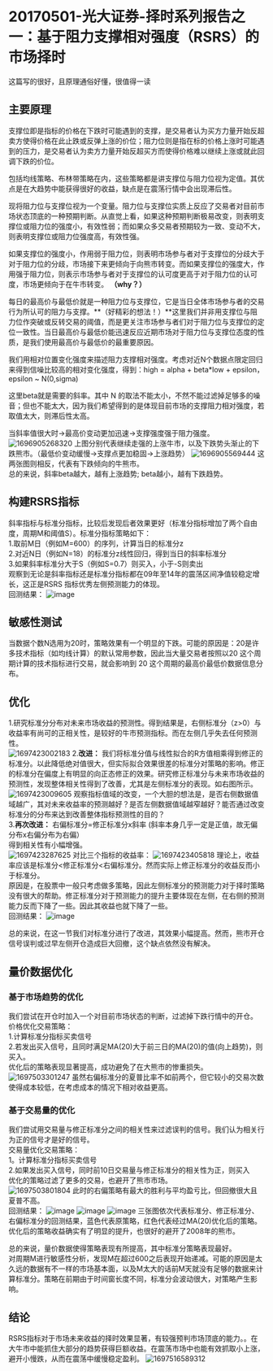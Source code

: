 # 20170501-光大证券-择时系列报告之一：基于阻力支撑相对强度（RSRS）的市场择时
这篇写的很好，且原理通俗好懂，很值得一读
## 主要原理
支撑位即是指标的价格在下跌时可能遇到的支撑，是交易者认为买方力量开始反超卖方使得价格在此止跌或反弹上涨的价位；阻力位则是指在标的价格上涨时可能遇到的压力，是交易者认为卖方力量开始反超买方而使得价格难以继续上涨或就此回调下跌的价位。

包括均线策略、布林带策略在内，这些策略都是讲支撑位与阻力位视为定值。其优点是在大趋势中能获得很好的收益，缺点是在震荡行情中会出现滞后性。

现将阻力位与支撑位视为一个变量。阻力位与支撑位实质上反应了交易者对目前市场状态顶底的一种预期判断。从直觉上看，如果这种预期判断极易改变，则表明支撑位或阻力位的强度小，有效性弱；而如果众多交易者预期较为一致、变动不大，则表明支撑位或阻力位强度高，有效性强。

如果支撑位的强度小，作用弱于阻力位，则表明市场参与者对于支撑位的分歧大于对于阻力位的分歧，市场接下来更倾向于向熊市转变。而如果支撑位的强度大，作用强于阻力位，则表示市场参与者对于支撑位的认可度更高于对于阻力位的认可度，市场更倾向于在牛市转变。   **（why？）**

每日的最高价与最低价就是一种阻力位与支撑位，它是当日全体市场参与者的交易行为所认可的阻力与支撑。**（好精彩的想法！）**这里我们并非用支撑位与阻力位作突破或反转交易的阈值，而是更关注市场参与者们对于阻力位与支撑位的定位一致性。当日最高价与最低价能迅速反应近期市场对于阻力位与支撑位态度的性质，是我们使用最高价与最低价的最重要原因。

我们用相对位置变化强度来描述阻力支撑相对强度。考虑对近N个数据点限定回归来得到信噪比较高的相对变化强度，得到：high = alpha + beta*low + epsilon， epsilon ~ N(0,sigma)

这里beta就是需要的斜率。其中 N 的取法不能太小，不然不能过滤掉足够多的噪音；但也不能太大，因为我们希望得到的是体现目前市场的支撑阻力相对强度，若取值太大，则滞后性太高。

当斜率值很大时->最高价变动更加迅速->支撑强度强于阻力强度。
![1696905268320](https://github.com/Marcotong21/Quant/assets/125079176/4139d367-ab1d-4175-9a79-0ce70315b9db)
上图分别代表继续走强的上涨牛市，以及下跌势头渐止的下跌熊市。（最低价变动缓慢->支撑点更加稳固->上涨趋势）
![1696905569444](https://github.com/Marcotong21/Quant/assets/125079176/9cccb37b-41b6-449f-85d3-6aadc16b7b48)
这两张图则相反，代表有下跌倾向的牛熊市。<br>
总的来说，斜率beta越大，越有上涨趋势; beta越小，越有下跌趋势。

## 构建RSRS指标
斜率指标与标准分指标，比较后发现后者效果更好（标准分指标增加了两个自由度，周期M和阈值S）。标准分指标策略如下：<br>
1.取前M日（例如M=600）的序列，计算当日的标准分z<br>
2.对近N日（例如N=18）的标准分z线性回归，得到当日的斜率标准分<br>
3.如果斜率标准分大于S（例如S=0.7）则买入，小于-S则卖出<br>
观察到无论是斜率指标还是标准分指标都在09年至14年的震荡区间净值较稳定增长，这正是RSRS 指标优秀左侧预测能力的体现。<br>
回测结果：
![image](https://github.com/Marcotong21/Quant/assets/125079176/dfff2be0-e3f7-4c80-91db-638dcc39d620)

## 敏感性测试
当数据个数N选用为20时，策略效果有一个明显的下跌。可能的原因是：20是许多技术指标（如均线计算）的默认常用参数，因此当大量交易者按照以20 这个周期计算的技术指标进行交易，就会影响到 20 这个周期的最高价最低价数据信息分布。

## 优化
1.研究标准分分布对未来市场收益的预测性。得到结果是，右侧标准分（z>0）与收益率有尚可的正相关性，是较好的牛市预测指标。而在左侧几乎失去任何预测性。<br>
![1697423002183](https://github.com/Marcotong21/Quant/assets/125079176/92610a00-b89f-4921-895f-aa9f7b19f5a6)
2.**改进：**
我们将标准分值与线性拟合的R方值相乘得到修正的标准分。以此降低绝对值很大，但实际拟合效果很差的标准分对策略的影响。修正的标准分在偏度上有明显的向正态修正的效果。研究修正标准分与未来市场收益的预测性，发现整体相关性得到了改善，尤其是左侧标准分的表现。如右图所示。<br>
![1697423009605](https://github.com/Marcotong21/Quant/assets/125079176/2465dbfd-41ce-475c-a725-e00146a5e451)
观察指标值域的改变，一个大胆的想法是，是否右侧数据值域越广，其对未来收益率的预测越好？是否左侧数据值域越窄越好？能否通过改变标准分的分布来达到改善整体指标预测性的目的？<br>
3.**再次改进：**
右偏标准分=修正标准分x斜率 (斜率本身几乎一定是正值，故无偏分布x右偏分布为右偏）<br>
得到相关性有小幅增强。<br>
![1697423287625](https://github.com/Marcotong21/Quant/assets/125079176/69252267-be17-4d78-9b23-074d36e6d64f)
对比三个指标的收益率：
![1697423405818](https://github.com/Marcotong21/Quant/assets/125079176/cd7ddceb-2ef9-42a5-a412-387d7be9f9b6)
理论上，收益率应该是标准分<修正标准分<右偏标准分。然而实际上修正标准分的收益反而小于标准分。<br>
原因是，在股票中一般只考虑做多策略，因此左侧标准分的预测能力对于择时策略没有很大的帮助。修正标准分对于预测能力的提升主要体现在左侧，在右侧的预测能力反而下降了一些。因此其收益也就下降了一些。<br>
回测结果：
![image](https://github.com/Marcotong21/Quant/assets/125079176/538693ec-8ae4-4fb9-b247-b1711e4c4dc9)


总的来说，在这一节我们对标准分进行了改进，其效果小幅提高。然而，熊市开仓信号误判或过早左侧开仓造成巨大回撤，这个缺点依然没有解决。

## 量价数据优化
### 基于市场趋势的优化
我们尝试在开仓时加入一个对目前市场状态的判断，过滤掉下跌行情中的开仓。<br>
价格优化交易策略：<br>
1.计算标准分指标买卖信号<br>
2.若发出买入信号，且同时满足MA(20)大于前三日的MA(20)的值(向上趋势)，则买入。<br>
优化后的策略表现显著提高，成功避免了在大熊市的惨重损失。<br>
![1697503301247](https://github.com/Marcotong21/Quant/assets/125079176/f603bb6b-04c5-4713-86c0-75dba93ccf07)
虽然右偏标准分的夏普比率不如前两个，但它较小的交易次数使得成本较低，在考虑成本的情况下相对收益更高。

### 基于交易量的优化
我们尝试用交易量与修正标准分之间的相关性来过滤误判的信号。我们认为相关行为正的信号才是好的信号。<br>
交易量优化交易策略：<br>
1。计算标准分指标买卖信号<br>
2.如果发出买入信号，同时前10日交易量与修正标准分的相关性为正，则买入<br>
优化的策略过滤了更多的交易，也避开了熊市市场。<br>
![1697503801804](https://github.com/Marcotong21/Quant/assets/125079176/82b06f33-716c-4a5f-b2df-a95bec545021)
此时的右偏策略有最大的胜利与平均盈亏比，但回撤很大且夏普不高。<br>
回测结果：
![image](https://github.com/Marcotong21/Quant/assets/125079176/08becdba-a356-46e6-9dcf-c30ac4ca80ca)
![image](https://github.com/Marcotong21/Quant/assets/125079176/6fef5fef-92fc-434d-8a1f-293ed1816f51)
![image](https://github.com/Marcotong21/Quant/assets/125079176/297b5981-9e06-4e83-b1f8-6182685f22ba)
三张图依次代表标准分、修正标准分、右偏标准分的回测结果，蓝色代表原策略，红色代表经过MA(20)优化后的策略。优化后的策略收益确实有了明显的提升，也很好的避开了2008年的熊市。

总的来说，量价数据使得策略表现有所提高，其中标准分策略表现最好。<br>
对周期M进行敏感性分析，发现M在超过600之后表现开始递减。可能的原因是太久远的数据有不一样的市场基本面，以及M太大的话前M天就没有足够的数据来计算标准分。策略在前期由于时间窗长度不同，标准分会波动很大，对策略产生影响。
## 结论
RSRS指标对于市场未来收益的择时效果显著，有较强预判市场顶底的能力。。在大牛市中能抓住大部分的趋势获得巨额收益。在震荡市场中也能有效抓取小上涨，避开小慢跌，从而在震荡中缓慢稳定盈利。
![1697516589312](https://github.com/Marcotong21/Quant/assets/125079176/342afd26-c43e-4602-bfc7-39a1f5cf0242)

